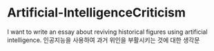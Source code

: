 # Artificial-IntelligenceCriticism
I want to write an essay about reviving historical figures using artificial intelligence. 인공지능을 사용하여 과거 위인을 부활시키는 것에 대한 생각문
